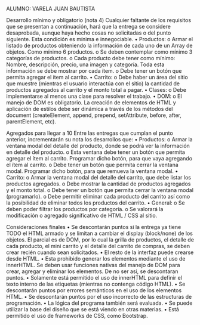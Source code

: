 ALUMNO: VARELA JUAN BAUTISTA




Desarrollo mínimo y obligatorio (nota 4)
Cualquier faltante de los requisitos que se presentan a continuación, hará que la entrega se considere desaprobada, aunque haya hecho cosas no solicitadas o del punto siguiente. Esta condición es mínima e innegociable.
• Productos:
o Armar el listado de productos obteniendo la información de cada uno de un Array de objetos. Como mínimo 6 productos.
o Se deben contemplar como mínimo 3 categorías de productos.
o Cada producto debe tener como mínimo: Nombre, descripción, precio, una imagen y categoría. Toda esta información se debe mostrar por cada ítem.
o Debe tener un botón que permita agregar el ítem al carrito.
• Carrito:
o Debe haber un área del sitio que muestre (mientras el usuario interactúa con el sitio) la cantidad de productos agregados al carrito y el monto total a pagar.
• Clases:
o Debe implementarse al menos una clase para resolver el trabajo.
• DOM:
o El manejo de DOM es obligatorio. La creación de elementos de HTML y aplicación de estilos debe ser dinámica a través de los métodos del document (createElement, append, prepend, setAttribute, before, after, parentElement, etc).





Agregados para llegar a 10
Entre las entregas que cumplan el punto anterior, incrementarán su nota los desarrollos que:
• Productos:
o Armar la ventana modal del detalle del producto, donde se podrá ver la información en detalle del producto.
o Esta ventana debe tener un botón que permita agregar el ítem al carrito. Programar dicho botón, para que vaya agregando el ítem al carrito.
o Debe tener un botón que permita cerrar la ventana modal. Programar dicho botón, para que remueva la ventana modal.
• Carrito:
o Armar la ventana modal del detalle del carrito, que debe listar los productos agregados.
o Debe mostrar la cantidad de productos agregados y el monto total.
o Debe tener un botón que permita cerrar la ventana modal (programarlo).
o Debe permitir eliminar cada producto del carrito así como la posibilidad de eliminar todos los productos del carrito.
• General:
o Se deben poder filtrar los productos por categoría.
o Se valorará la modificación o agregado significativo de HTML / CSS al sitio.






Consideraciones finales
• Se descontarán puntos si la entrega ya tiene TODO el HTML armado y se limitan a cambiar el display (block/none) de los objetos. El parcial es de DOM, por lo cual la grilla de productos, el detalle de cada producto, el mini carrito y el detalle del carrito de compras, se deben crear recién cuando sean solicitados.
• El resto de la interfaz puede crearse desde HTML.
• Esta prohibido generar los elementos mediante el uso de innerHTML. Se deben usar funciones nativas del manejo de DOM para crear, agregar y eliminar los elementos. De no ser asi, se descontaran puntos.
• Solamente está permitido el uso de innerHTML para definir el texto interno de las etiquetas (mientras no contenga código HTML).
• Se descontarán puntos por errores semánticos en el uso de los elementos HTML.
• Se descontarán puntos por el uso incorrecto de las estructuras de programación.
• La lógica del programa también será evaluada.
• Se puede utilizar la base del diseño que se está viendo en otras materias.
• Está permitido el uso de frameworks de CSS, como Bootstrap.